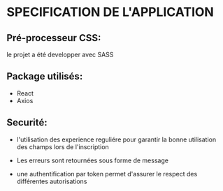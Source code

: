 # SPECIFICATION DE L'APPLICATION

## Pré-processeur CSS:

le projet a été developper avec SASS

## Package utilisés:

- React
- Axios

## Securité:

- l'utilisation des experience reguliére pour garantir la bonne utilisation des champs lors de l'inscription

- Les erreurs sont retournées sous forme de message

- une authentification par token permet d'assurer le respect des différentes autorisations
